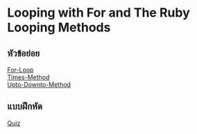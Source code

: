 # Looping with For and The Ruby Looping Methods

## หัวข้อย่อย
[For-Loop](https://github.com/soonklang/Ruby_tutorial/blob/main/16-looping-with-for-and-the-ruby-looping-methods/ruby-for-loop.md)
<br>
[Times-Method](https://github.com/soonklang/Ruby_tutorial/blob/main/16-looping-with-for-and-the-ruby-looping-methods/ruby-times-method.md)
<br>
[Upto-Downto-Method](https://github.com/soonklang/Ruby_tutorial/blob/main/16-looping-with-for-and-the-ruby-looping-methods/ruby-upto-and-downto-method.md)

## แบบฝึกหัด
[Quiz](https://github.com/soonklang/Ruby_tutorial/blob/main/16-looping-with-for-and-the-ruby-looping-methods/Quiz.md)
